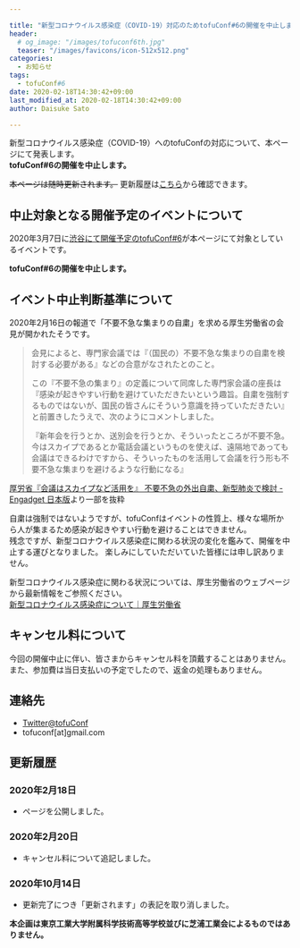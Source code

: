 ```yaml
---

title: "新型コロナウイルス感染症（COVID-19）対応のためtofuConf#6の開催を中止します"
header:
  # og_image: "/images/tofuconf6th.jpg"
  teaser: "/images/favicons/icon-512x512.png"
categories: 
  - お知らせ
tags:
  - tofuConf#6
date: 2020-02-18T14:30:42+09:00
last_modified_at: 2020-02-18T14:30:42+09:00
author: Daisuke Sato

---
```

新型コロナウイルス感染症（COVID-19）へのtofuConfの対応について、本ページにて発表します。  
__tofuConf#6の開催を中止します。__

~~本ページは随時更新されます。~~ 更新履歴は[こちら](https://github.com/tofuconf/tofuconf.club/commits/master/_posts/2020-02-18-tofuconf-covid19.md)から確認できます。

## 中止対象となる開催予定のイベントについて

2020年3月7日に[渋谷にて開催予定のtofuConf#6](/2020-01-16/6th-tofuconf-general.html)が本ページにて対象としているイベントです。

__tofuConf#6の開催を中止します。__

## イベント中止判断基準について

2020年2月16日の報道で「不要不急な集まりの自粛」を求める厚生労働省の会見が開かれたそうです。

> 会見によると、専門家会議では『（国民の）不要不急な集まりの自粛を検討する必要がある』などの合意がなされたとのこと。
>
> この『不要不急の集まり』の定義について同席した専門家会議の座長は『感染が起きやすい行動を避けていただきたいという趣旨。自粛を強制するものではないが、国民の皆さんにそういう意識を持っていただきたい』と前置きしたうえで、次のようにコメントしました。
>
> 『新年会を行うとか、送別会を行うとか、そういったところが不要不急。今はスカイプであるとか電話会議というものを使えば、遠隔地であっても会議はできるわけですから、そういったものを活用して会議を行う形も不要不急な集まりを避けるような行動になる』

[厚労省『会議はスカイプなど活用を』 不要不急の外出自粛、新型肺炎で検討 - Engadget 日本版](https://japanese.engadget.com/jp-2020-02-16-corona.html)より一部を抜粋

自粛は強制ではないようですが、tofuConfはイベントの性質上、様々な場所から人が集まるため感染が起きやすい行動を避けることはできません。  
残念ですが、新型コロナウイルス感染症に関わる状況の変化を鑑みて、開催を中止する運びとなりました。
楽しみにしていただいていた皆様には申し訳ありません。

新型コロナウイルス感染症に関わる状況については、厚生労働省のウェブページから最新情報をご参照ください。  
[新型コロナウイルス感染症について｜厚生労働省](https://www.mhlw.go.jp/stf/seisakunitsuite/bunya/0000164708_00001.html)

## キャンセル料について

今回の開催中止に伴い、皆さまからキャンセル料を頂戴することはありません。  
また、参加費は当日支払いの予定でしたので、返金の処理もありません。

## 連絡先

* [Twitter@tofuConf](https://twitter.com/tofuConf)
* tofuconf[at]gmail.com

## 更新履歴

### 2020年2月18日

* ページを公開しました。

### 2020年2月20日

* キャンセル料について追記しました。

### 2020年10月14日

* 更新完了につき「更新されます」の表記を取り消しました。


__本企画は東京工業大学附属科学技術高等学校並びに芝浦工業会によるものではありません。__
